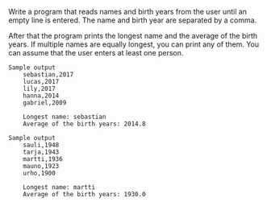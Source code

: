 Write a program that reads names and birth years from the user until an empty line is entered. The name and birth year are separated by a comma.

After that the program prints the longest name and the average of the birth years. If multiple names are equally longest, you can print any of them. You can assume that the user enters at least one person.

    Sample output
        sebastian,2017
        lucas,2017
        lily,2017
        hanna,2014
        gabriel,2009

        Longest name: sebastian
        Average of the birth years: 2014.8

    Sample output
        sauli,1948
        tarja,1943
        martti,1936
        mauno,1923
        urho,1900

        Longest name: martti
        Average of the birth years: 1930.0